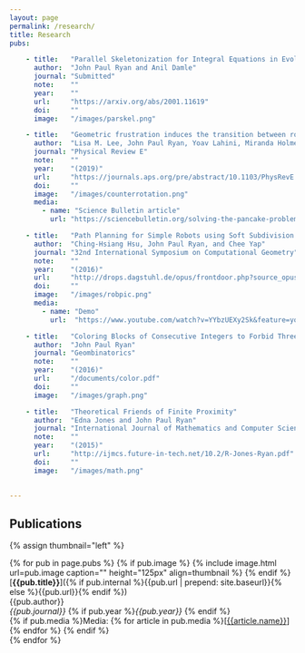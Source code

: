 ```yaml
---
layout: page
permalink: /research/
title: Research
pubs:

    - title:   "Parallel Skeletonization for Integral Equations in Evolving Multiply-Connected Domains"
      author:  "John Paul Ryan and Anil Damle"
      journal: "Submitted"
      note:    ""
      year:    ""
      url:     "https://arxiv.org/abs/2001.11619"
      doi:     ""
      image:   "/images/parskel.png"

    - title:   "Geometric frustration induces the transition between rotation and counterrotation in swirled granular media"
      author:  "Lisa M. Lee, John Paul Ryan, Yoav Lahini, Miranda Holmes-Cerfon, and Shmuel M. Rubinstein"
      journal: "Physical Review E"
      note:    ""
      year:    "(2019)"
      url:     "https://journals.aps.org/pre/abstract/10.1103/PhysRevE.100.012903"
      doi:     ""
      image:   "/images/counterrotation.png"
      media:
        - name: "Science Bulletin article"
          url: "https://sciencebulletin.org/solving-the-pancake-problem/"

    - title:   "Path Planning for Simple Robots using Soft Subdivision Search"
      author:  "Ching-Hsiang Hsu, John Paul Ryan, and Chee Yap"
      journal: "32nd International Symposium on Computational Geometry"
      note:    ""
      year:    "(2016)"
      url:     "http://drops.dagstuhl.de/opus/frontdoor.php?source_opus=5960"
      doi:     ""
      image:   "/images/robpic.png"
      media:
        - name: "Demo"
          url:  "https://www.youtube.com/watch?v=YYbzUEXy2Sk&feature=youtu.be"

    - title:   "Coloring Blocks of Consecutive Integers to Forbid Three Distances"
      author:  "John Paul Ryan"
      journal: "Geombinatorics"
      note:    ""
      year:    "(2016)"
      url:     "/documents/color.pdf"
      doi:     ""
      image:   "/images/graph.png"

    - title:   "Theoretical Friends of Finite Proximity"
      author:  "Edna Jones and John Paul Ryan"
      journal: "International Journal of Mathematics and Computer Science"
      note:    ""
      year:    "(2015)"
      url:     "http://ijmcs.future-in-tech.net/10.2/R-Jones-Ryan.pdf"
      doi:     ""
      image:   "/images/math.png"

   
---
```


## Publications

{% assign thumbnail="left" %}

{% for pub in page.pubs %}
{% if pub.image %}
{% include image.html url=pub.image caption="" height="125px" align=thumbnail %}
{% endif %}
[**{{pub.title}}**]({% if pub.internal %}{{pub.url | prepend: site.baseurl}}{% else %}{{pub.url}}{% endif %})<br />
{{pub.author}}<br />
*{{pub.journal}}*
{% if pub.year %}*{{pub.year}}*  {% endif %} <br />
{% if pub.media %}Media: {% for article in pub.media %}[[{{article.name}}]({{article.url}})]{% endfor %}
{% endif %}
 <br />
{% endfor %}

